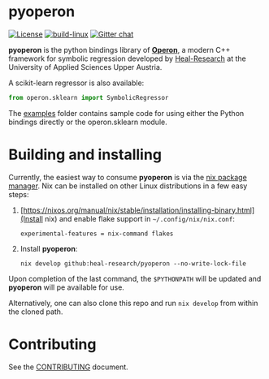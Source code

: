 # pyoperon

[![License](https://img.shields.io/github/license/heal-research/pyoperon?style=flat)](https://github.com/heal-research/pyoperon/blob/master/LICENSE)
[![build-linux](https://github.com/heal-research/pyoperon/actions/workflows/build-linux.yml/badge.svg)](https://github.com/heal-research/pyoperon/actions/workflows/build-linux.yml)
[![Gitter chat](https://badges.gitter.im/operongp/gitter.png)](https://gitter.im/operongp/community)

**pyoperon** is the python bindings library of [**Operon**](https://github.com/heal-research/operon), a modern C++ framework for symbolic regression developed by [Heal-Research](https://github.com/heal-research) at the University of Applied Sciences Upper Austria.

A scikit-learn regressor is also available:
```python
from operon.sklearn import SymbolicRegressor
```

The [examples](https://github.com/heal-research/pyoperon/examples) folder contains sample code for using either the Python bindings directly or the operon.sklearn module.

# Building and installing

Currently, the easiest way to consume **pyoperon** is via the [nix package manager](https://nixos.org/). Nix can be installed on other Linux distributions in a few easy steps:

1. [https://nixos.org/manual/nix/stable/installation/installing-binary.html](Install nix) and enable flake support in `~/.config/nix/nix.conf`:
   ```
   experimental-features = nix-command flakes
   ```
2. Install **pyoperon**:
   ```
   nix develop github:heal-research/pyoperon --no-write-lock-file
   ```

Upon completion of the last command, the `$PYTHONPATH` will be updated and **pyoperon** will pe available for use.

Alternatively, one can also clone this repo and run `nix develop` from within the cloned path.

# Contributing

See the [CONTRIBUTING](CONTRIBUTING.md) document.
